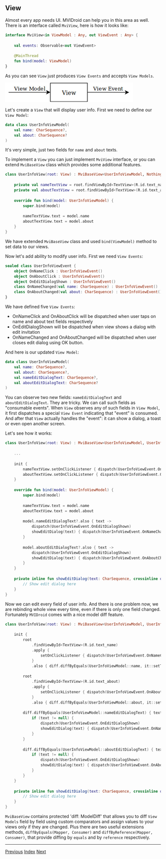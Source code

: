 ## View

Almost every app needs UI. MVIDroid can help you in this area as well.
There is an interface called `MviView`, here is how it looks like:
```kotlin
interface MviView<in ViewModel : Any, out ViewEvent : Any> {

    val events: Observable<out ViewEvent>

    @MainThread
    fun bind(model: ViewModel)
}
```

As you can see `View` just produces `View Events` and accepts `View Models`.

![View](media/view.jpg)

Let's create a `View` that will display user info. First we need
to define our `View Model`:
```kotlin
data class UserInfoViewModel(
    val name: CharSequence?,
    val about: CharSequence?
)
```

It's very simple, just two fields for `name` and `about` texts.

To implement a `View` you can just implement `MviView` interface, or you
can extend `MviBaseView` class which provides some additional features.

```kotlin
class UserInfoView(root: View) : MviBaseView<UserInfoViewModel, Nothing>() {

    private val nameTextView = root.findViewById<TextView>(R.id.text_name)
    private val aboutTextView = root.findViewById<TextView>(R.id.text_about)

    override fun bind(model: UserInfoViewModel) {
        super.bind(model)

        nameTextView.text = model.name
        aboutTextView.text = model.about
    }
}
```

We have extended `MviBaseView` class and used `bind(ViewModel)` method
to set data to our views.

Now let's add ability to modify user info. First we need `View Events`:
```kotlin
sealed class UserInfoViewEvent {
    object OnNameClick : UserInfoViewEvent()
    object OnAboutClick : UserInfoViewEvent()
    object OnEditDialogShown : UserInfoViewEvent()
    class OnNameChanged(val name: CharSequence) : UserInfoViewEvent()
    class OnAboutChanged(val about: CharSequence) : UserInfoViewEvent()
}
```

We have defined five `View Events`:
* OnNameClick and OnAboutClick will be dispatched when user taps on name
and about text fields respectively
* OnEditDialogShown will be dispatched when view shows a dialog with
edit invitation
* OnNameChanged and OnAboutChanged will be dispatched when user closes
edit dialog using OK button.

And here is our updated `View Model`:
```kotlin
data class UserInfoViewModel(
    val name: CharSequence?,
    val about: CharSequence?,
    val nameEditDialogText: CharSequence?,
    val aboutEditDialogText: CharSequence?
)
```

You can observe two new fields: `nameEditDialogText` and
`aboutEditDialogText`. They are tricky. We can call such fields as
"consumable events". When `View` observes any of such fields in
`View Model`, it first dispatches a special `View Event` indicating that
"event" is consumed. And after that `View` actually handles the "event":
it can show a dialog, a toast or even open another screen.

Let's see how it works:
```kotlin
class UserInfoView(root: View) : MviBaseView<UserInfoViewModel, UserInfoViewEvent>() {

    ...

    init {
        nameTextView.setOnClickListener { dispatch(UserInfoViewEvent.OnNameClick) }
        aboutTextView.setOnClickListener { dispatch(UserInfoViewEvent.OnAboutClick) }
    }

    override fun bind(model: UserInfoViewModel) {
        super.bind(model)

        nameTextView.text = model.name
        aboutTextView.text = model.about

        model.nameEditDialogText?.also { text ->
            dispatch(UserInfoViewEvent.OnEditDialogShown)
            showEditDialog(text) { dispatch(UserInfoViewEvent.OnNameChanged(it)) }
        }

        model.aboutEditDialogText?.also { text ->
            dispatch(UserInfoViewEvent.OnEditDialogShown)
            showEditDialog(text) { dispatch(UserInfoViewEvent.OnAboutChanged(it)) }
        }
    }

    private inline fun showEditDialog(text: CharSequence, crossinline onTextConfirmedListener: (CharSequence) -> Unit) {
        // Show edit dialog here
    }
}
```

Now we can edit every field of user info. And there is one problem now,
we are rebinding whole view every time, even if there is only one field
changed. Fortunately `MVIDroid` comes with a nice model diff feature.

```kotlin
class UserInfoView(root: View) : MviBaseView<UserInfoViewModel, UserInfoViewEvent>() {

    init {
        root
            .findViewById<TextView>(R.id.text_name)
            .apply {
                setOnClickListener { dispatch(UserInfoViewEvent.OnNameClick) }
            }
            .also { diff.diffByEquals(UserInfoViewModel::name, it::setText) }

        root
            .findViewById<TextView>(R.id.text_about)
            .apply {
                setOnClickListener { dispatch(UserInfoViewEvent.OnAboutClick) }
            }
            .also { diff.diffByEquals(UserInfoViewModel::about, it::setText) }

        diff.diffByEquals(UserInfoViewModel::nameEditDialogText) { text ->
            if (text != null) {
                dispatch(UserInfoViewEvent.OnEditDialogShown)
                showEditDialog(text) { dispatch(UserInfoViewEvent.OnNameChanged(it)) }
            }
        }

        diff.diffByEquals(UserInfoViewModel::aboutEditDialogText) { text ->
            if (text != null) {
                dispatch(UserInfoViewEvent.OnEditDialogShown)
                showEditDialog(text) { dispatch(UserInfoViewEvent.OnAboutChanged(it)) }
            }
        }
    }

    private inline fun showEditDialog(text: CharSequence, crossinline onTextConfirmedListener: (CharSequence) -> Unit) {
        // Show edit dialog here
    }
}
```

`MviBaseView` contains protected 'diff: ModelDiff' that allows you to 
diff `View Models` field by field using custom comparators and assign
values to your views only if they are changed. Plus there are two useful
extensions methods, `diffByEquals(Mapper, Consumer)` and `diffByReference(Mapper, Consumer)`,
that provide diffing by `equals` and by `reference` respectively.

---
[Previous](store.md) [Index](index.md) [Next](binding.md)
